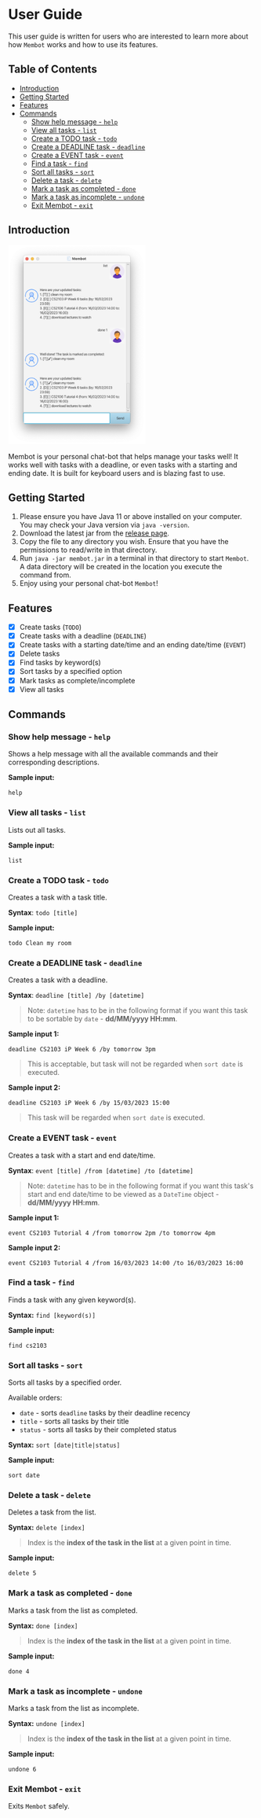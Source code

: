 # User Guide

This user guide is written for users who are interested to learn more about how `Membot` works and how to use its features.

## Table of Contents

- [Introduction](#introduction)
- [Getting Started](#getting-started)
- [Features](#features)
- [Commands](#commands)
  - [Show help message - `help`](#show-help-message---help)
  - [View all tasks - `list`](#view-all-tasks---list)
  - [Create a TODO task - `todo`](#create-a-todo-task---todo)
  - [Create a DEADLINE task - `deadline`](#create-a-deadline-task---deadline)
  - [Create a EVENT task - `event`](#create-a-event-task---event)
  - [Find a task - `find`](#find-a-task---find)
  - [Sort all tasks - `sort`](#sort-all-tasks---sort)
  - [Delete a task - `delete`](#delete-a-task---delete)
  - [Mark a task as completed - `done`](#mark-a-task-as-completed---done)
  - [Mark a task as incomplete - `undone`](#mark-a-task-as-incomplete---undone)
  - [Exit Membot - `exit`](#exit-membot---exit)

## Introduction

<img src="./Ui.png" width="280">

Membot is your personal chat-bot that helps manage your tasks well! It works well with tasks with a deadline, or even tasks with a starting and ending date. It is built for keyboard users and is blazing fast to use.

## Getting Started

1. Please ensure you have Java 11 or above installed on your computer. You may check your Java version via `java -version`.
2. Download the latest jar from the [release page](https://github.com/Beebeeoii/ip/releases).
3. Copy the file to any directory you wish. Ensure that you have the permissions to read/write in that directory.
4. Run `java -jar membot.jar` in a terminal in that directory to start `Membot`. A data directory will be created in the location you execute the command from.
5. Enjoy using your personal chat-bot `Membot`!

## Features

- [X] Create tasks (`TODO`)
- [X] Create tasks with a deadline (`DEADLINE`)
- [X] Create tasks with a starting date/time and an ending date/time (`EVENT`)
- [X] Delete tasks
- [X] Find tasks by keyword(s)
- [X] Sort tasks by a specified option
- [X] Mark tasks as complete/incomplete
- [X] View all tasks

## Commands

### Show help message - `help`

Shows a help message with all the available commands and their corresponding descriptions.

**Sample input:**

```text
help
```

### View all tasks - `list`

Lists out all tasks.

**Sample input:**

```text
list
```

### Create a TODO task - `todo`

Creates a task with a task title.

**Syntax**: `todo [title]`

**Sample input:**

```text
todo Clean my room
```

### Create a DEADLINE task - `deadline`

Creates a task with a deadline.

**Syntax**: `deadline [title] /by [datetime]`

> Note: `datetime` has to be in the following format if you want this task to be
sortable by `date` - **dd/MM/yyyy HH:mm**.

**Sample input 1:**

```text
deadline CS2103 iP Week 6 /by tomorrow 3pm
```

> This is acceptable, but task will not be regarded when `sort date` is executed.

**Sample input 2:**

```text
deadline CS2103 iP Week 6 /by 15/03/2023 15:00
```

> This task will be regarded when `sort date` is executed.

### Create a EVENT task - `event`

Creates a task with a start and end date/time.

**Syntax**: `event [title] /from [datetime] /to [datetime]`

> Note: `datetime` has to be in the following format if you want this task's start and end date/time
> to be viewed as a `DateTime` object - **dd/MM/yyyy HH:mm**.

**Sample input 1:**

```text
event CS2103 Tutorial 4 /from tomorrow 2pm /to tomorrow 4pm
```

**Sample input 2:**

```text
event CS2103 Tutorial 4 /from 16/03/2023 14:00 /to 16/03/2023 16:00
```

### Find a task - `find`

Finds a task with any given keyword(s).

**Syntax:** `find [keyword(s)]`

**Sample input:**

```text
find cs2103
```

### Sort all tasks - `sort`

Sorts all tasks by a specified order.

Available orders:
- `date` - sorts `deadline` tasks by their deadline recency
- `title` - sorts all tasks by their title
- `status` - sorts all tasks by their completed status

**Syntax:** `sort [date|title|status]`

**Sample input:**

```text
sort date
```

### Delete a task - `delete`

Deletes a task from the list.

**Syntax:** `delete [index]`

> Index is the **index of the task in the list** at a given point in time.

**Sample input:**

```text
delete 5
```

### Mark a task as completed - `done`

Marks a task from the list as completed.

**Syntax:** `done [index]`

> Index is the **index of the task in the list** at a given point in time.

**Sample input:**

```text
done 4
```

### Mark a task as incomplete - `undone`

Marks a task from the list as incomplete.

**Syntax:** `undone [index]`

> Index is the **index of the task in the list** at a given point in time.

**Sample input:**

```text
undone 6
```

### Exit Membot - `exit`

Exits `Membot` safely.
